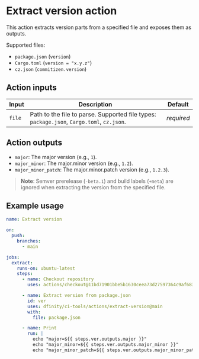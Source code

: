 # Extract version action

This action extracts version parts from a specified file and exposes them as outputs.

Supported files:

- `package.json` (`version`)
- `Cargo.toml` (`version = "x.y.z"`)
- `cz.json` (`commitizen.version`)

## Action inputs

| Input  | Description                                                                               | Default    |
| ------ | ----------------------------------------------------------------------------------------- | ---------- |
| `file` | Path to the file to parse. Supported file types: `package.json`, `Cargo.toml`, `cz.json`. | _required_ |

## Action outputs

- `major`: The major version (e.g., `1`).
- `major_minor`: The major.minor version (e.g., `1.2`).
- `major_minor_patch`: The major.minor.patch version (e.g., `1.2.3`).

> **Note**: Semver prerelease (`-beta.1`) and build labels (`+meta`) are ignored when extracting the version from the specified file.

## Example usage

```yaml
name: Extract version

on:
  push:
    branches:
      - main

jobs:
  extract:
    runs-on: ubuntu-latest
    steps:
      - name: Checkout repository
        uses: actions/checkout@11bd71901bbe5b1630ceea73d27597364c9af683 # v4.2.2

      - name: Extract version from package.json
        id: ver
        uses: dfinity/ci-tools/actions/extract-version@main
        with:
          file: package.json

      - name: Print
        run: |
          echo "major=${{ steps.ver.outputs.major }}"
          echo "major_minor=${{ steps.ver.outputs.major_minor }}"
          echo "major_minor_patch=${{ steps.ver.outputs.major_minor_patch }}"
```

